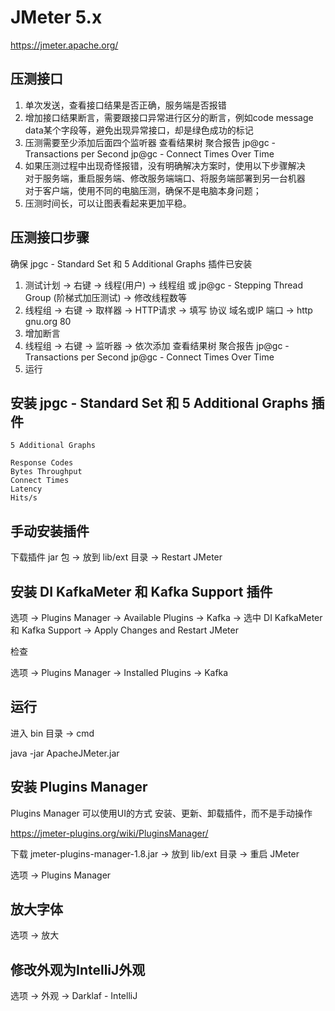 # JMeter 5.x

https://jmeter.apache.org/

## 压测接口

1. 单次发送，查看接口结果是否正确，服务端是否报错
2. 增加接口结果断言，需要跟接口异常进行区分的断言，例如code message data某个字段等，避免出现异常接口，却是绿色成功的标记
3. 压测需要至少添加后面四个监听器 查看结果树 聚合报告 jp@gc - Transactions per Second jp@gc - Connect Times Over Time
4. 如果压测过程中出现奇怪报错，没有明确解决方案时，使用以下步骤解决  
   对于服务端，重启服务端、修改服务端端口、将服务端部署到另一台机器  
   对于客户端，使用不同的电脑压测，确保不是电脑本身问题；
5. 压测时间长，可以让图表看起来更加平稳。

## 压测接口步骤

确保 jpgc - Standard Set 和 5 Additional Graphs 插件已安装

1. 测试计划 -> 右键 -> 线程(用户) -> 线程组 或 jp@gc - Stepping Thread Group (阶梯式加压测试) -> 修改线程数等
2. 线程组 -> 右键 -> 取样器 -> HTTP请求 -> 填写 协议 域名或IP 端口 -> http gnu.org 80
3. 增加断言
4. 线程组 -> 右键 -> 监听器 -> 依次添加 查看结果树 聚合报告 jp@gc - Transactions per Second jp@gc - Connect Times Over Time
5. 运行

## 安装 jpgc - Standard Set 和 5 Additional Graphs 插件

```
5 Additional Graphs

Response Codes
Bytes Throughput
Connect Times
Latency
Hits/s
```

## 手动安装插件

下载插件 jar 包 -> 放到 lib/ext 目录 -> Restart JMeter

## 安装 DI KafkaMeter 和 Kafka Support 插件

选项 -> Plugins Manager -> Available Plugins -> Kafka -> 选中 DI KafkaMeter 和 Kafka Support -> Apply Changes and Restart JMeter

检查

选项 -> Plugins Manager -> Installed Plugins -> Kafka

## 运行

进入 bin 目录 -> cmd

java -jar ApacheJMeter.jar

## 安装 Plugins Manager 

Plugins Manager 可以使用UI的方式 安装、更新、卸载插件，而不是手动操作

https://jmeter-plugins.org/wiki/PluginsManager/

下载 jmeter-plugins-manager-1.8.jar -> 放到 lib/ext 目录 -> 重启 JMeter

选项 -> Plugins Manager

## 放大字体

选项 -> 放大

## 修改外观为IntelliJ外观

选项 -> 外观 -> Darklaf - IntelliJ
